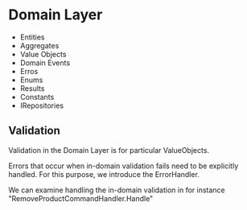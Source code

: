 # Domain Layer

- Entities
- Aggregates
- Value Objects
- Domain Events
- Erros
- Enums
- Results
- Constants
- IRepositories

## Validation

Validation in the Domain Layer is for particular ValueObjects. 

Errors that occur when in-domain validation fails need to be explicitly handled. For this purpose, we introduce the ErrorHandler.

We can examine handling the in-domain validation in for instance "RemoveProductCommandHandler.Handle"